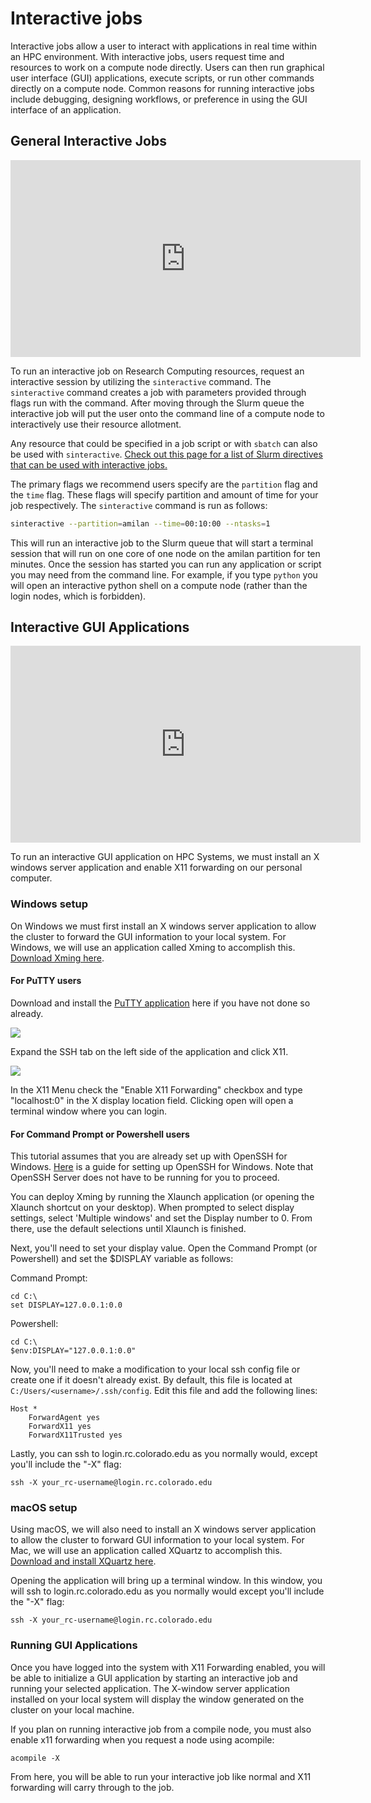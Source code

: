 # Interactive jobs

Interactive jobs allow a user to interact with applications in real time within an HPC environment. With interactive jobs, users request time and resources to work on a compute node directly. Users can then run graphical user interface (GUI) applications, execute scripts, or run other commands directly on a compute node.  Common reasons for running interactive jobs include debugging, designing workflows, or preference in using the GUI interface of an application.

## General Interactive Jobs

<iframe width="560" height="315" src="https://www.youtube.com/embed/s53sjDubBpo" frameborder="0" allow="autoplay; encrypted-media" allowfullscreen></iframe>

To run an interactive job on Research Computing resources, request an interactive session by utilizing the `sinteractive` command.  The `sinteractive` command creates a job with parameters provided through flags run with the command. After moving through the Slurm queue the interactive job will put the user onto the command line of a compute node to interactively use their resource allotment. 

Any resource that could be specified in a job script or with `sbatch` can also be used with `sinteractive`. [Check out this page for a list of Slurm directives that can be used with interactive jobs.](job-resources.md) 

The primary flags we recommend users specify are the `partition` flag and the `time` flag. These flags will specify partition and amount of time for your job respectively. The `sinteractive` command is run as follows:

```bash
sinteractive --partition=amilan --time=00:10:00 --ntasks=1
```

This will run an interactive job to the Slurm queue that will start a terminal session that will run on one core of one node on the amilan partition for ten minutes. Once the session has started you can run any application or script you may need from the command line.  For example, if you type `python` you will open an interactive python shell on a compute node (rather than the login nodes, which is forbidden). 

## Interactive GUI Applications

<iframe width="560" height="315" src="https://www.youtube.com/embed/DFnHsMxPC5w" frameborder="0" allow="autoplay; encrypted-media" allowfullscreen></iframe>

To run an interactive GUI application on HPC Systems, we must install an X windows server application and enable X11 forwarding on our personal computer.

### Windows setup

On Windows we must first install an X windows server application to allow the cluster to forward the GUI information to your local system. For Windows, we will use an application called Xming to accomplish
this. [Download Xming here](https://sourceforge.net/projects/xming/).

#### For PuTTY users

Download and install the [PuTTY application](https://www.chiark.greenend.org.uk/~sgtatham/putty/latest.html) here if you have not done so already.

![](https://raw.githubusercontent.com/ResearchComputing/Research-Computing-User-Tutorials/master/Interactive-Jobs/putty-1.png)

Expand the SSH tab on the left side of the application and click X11.

![](https://raw.githubusercontent.com/ResearchComputing/Research-Computing-User-Tutorials/master/Interactive-Jobs/putty-2.png)

In the X11 Menu check the "Enable X11 Forwarding" checkbox and type "localhost:0" in the X display location field.  Clicking open will open a terminal window where you can login.

#### For Command Prompt or Powershell users

This tutorial assumes that you are already set up with OpenSSH for Windows. [Here](https://learn.microsoft.com/en-us/windows-server/administration/openssh/openssh_install_firstuse?tabs=gui) is a guide for setting up OpenSSH for Windows. Note that OpenSSH Server does not have to be running for you to proceed.

You can deploy Xming by running the Xlaunch application (or opening the Xlaunch shortcut on your desktop). When prompted to select display settings, select 'Multiple windows' and set the Display number to 0. From there, use the default selections until Xlaunch is finished.

Next, you'll need to set your display value. Open the Command Prompt (or Powershell) and set the $DISPLAY variable as follows: 

Command Prompt: 
```
cd C:\
set DISPLAY=127.0.0.1:0.0
```

Powershell:
```
cd C:\
$env:DISPLAY="127.0.0.1:0.0"
``` 

Now, you'll need to make a modification to your local ssh config file or create one if it doesn't already exist. By default, this file is located at ```C:/Users/<username>/.ssh/config```. Edit this file and add the following lines: 

```
Host *
    ForwardAgent yes
    ForwardX11 yes
    ForwardX11Trusted yes
```

Lastly, you can ssh to login.rc.colorado.edu as you normally would, except you'll include the "-X" flag:

```
ssh -X your_rc-username@login.rc.colorado.edu
```

### macOS setup

Using macOS, we will also need to install an X windows server application to allow the cluster to forward GUI information to your local system. For Mac, we will use an application called XQuartz to accomplish this. [Download and install XQuartz here](https://www.xquartz.org/).

Opening the application will bring up a terminal window. In this window, you will ssh to login.rc.colorado.edu as you normally would except you'll include the "-X" flag:

```
ssh -X your_rc-username@login.rc.colorado.edu
```

### Running GUI Applications

Once you have logged into the system with X11 Forwarding enabled, you will be able to initialize a GUI application by starting an interactive job and running your selected application. The X-window server application installed on your local system will display the window generated on the cluster on your local machine.

If you plan on running interactive job from a compile node, you must also enable x11 forwarding when you request a node using acompile:

```
acompile -X
```

From here, you will be able to run your interactive job like normal and X11 forwarding will carry through to the job. 




